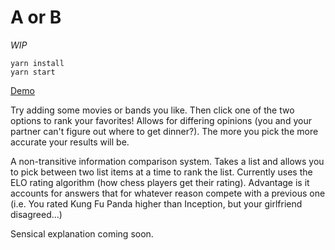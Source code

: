 # A or B
*WIP*

```
yarn install
yarn start
```

[Demo](https://dancyfits.github.io/aorb/)

Try adding some movies or bands you like.  Then click one of the two options to rank your favorites!  Allows for differing opinions (you and your partner can't figure out where to get dinner?). The more you pick the more accurate your results will be.

A non-transitive information comparison system.  Takes a list and allows you to pick between two list items at a time to rank the list.  Currently uses the ELO rating algorithm (how chess players get their rating).  Advantage is it accounts for answers that for whatever reason compete with a previous one (i.e. You rated Kung Fu Panda higher than Inception, but your girlfriend disagreed...)

Sensical explanation coming soon.
